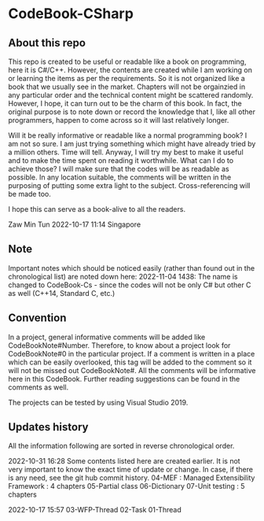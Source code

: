 # CodeBook-CSharp
## About this repo
This repo is created to be useful or readable like a book on programming, here it is C#/C++. However, the contents are created while I am working on or learning the items as per the requirements. So it is not organized like a book that we usually see in the market. Chapters will not be orgainzied in any particular order and the technical content might be scattered randomly. However, I hope, it can turn out to be the charm of this book. In fact, the original purpose is to note down or record the knowledge that I, like all other programmers, happen to come across so it will last relatively longer. 

Will it be really informative or readable like a normal programming book?
I am not so sure. I am just trying something which might have already tried by a million others. Time will tell. Anyway, I will try my best to make it useful and to make the time spent on reading it worthwhile. What can I do to achieve those? I will make sure that the codes will be as readable as possible. In any location suitable, the comments will be written in the purposing of putting some extra light to the subject. Cross-referencing will be made too. 

I hope this can serve as a book-alive to all the readers.

Zaw Min Tun
2022-10-17 11:14
Singapore

## Note
Important notes which should be noticed easily (rather than found out in the chronological list) are noted down here:
2022-11-04 1438: The name is changed to CodeBook-Cs - since the codes will not be only C# but other C as well (C++14, Standard C, etc.)

## Convention
In a project, general informative comments will be added like CodeBookNote#Number. Therefore, to know about a project look for CodeBookNote#0 in the particular project. If a comment is written in a place which can be easily overlooked, this tag will be added to the comment so it will not be missed out CodeBookNote#. All the comments will be informative here in this CodeBook. Further reading suggestions can be found in the comments as well.

The projects can be tested by using Visual Studio 2019.

## Updates history
All the information following are sorted in reverse chronological order.

2022-10-31 16:28
Some contents listed here are created earlier. It is not very important to know the exact time of update or change. In case, if there is any need, see the git hub commit history.
04-MEF : Managed Extensibility Framework : 4 chapters
05-Partial class
06-Dictionary
07-Unit testing : 5 chapters

2022-10-17 15:57
03-WFP-Thread
02-Task
01-Thread
